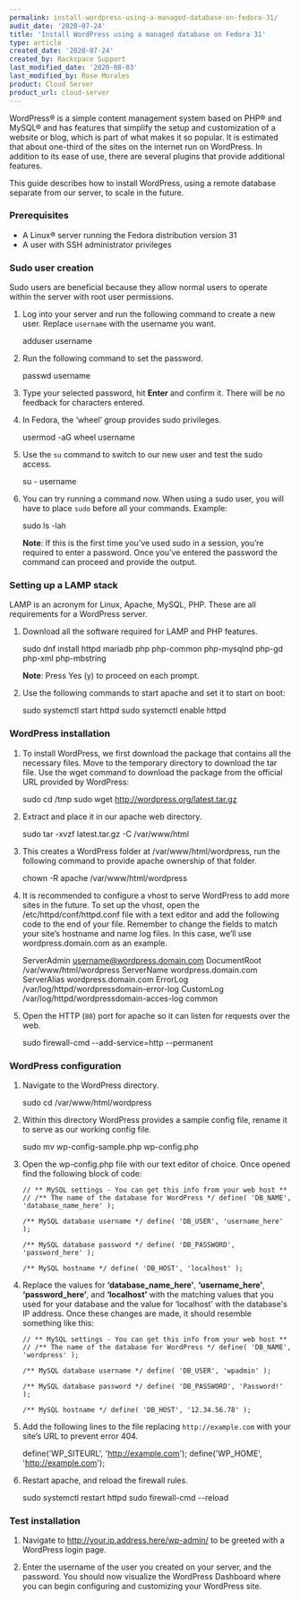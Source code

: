 ```yaml
---
permalink: install-wordpress-using-a-managed-database-on-fedora-31/
audit_date: '2020-07-24'
title: 'Install WordPress using a managed database on Fedora 31'
type: article
created_date: '2020-07-24'
created_by: Rackspace Support
last_modified_date: '2020-08-03'
last_modified_by: Rose Morales
product: Cloud Server
product_url: cloud-server
---
```


WordPress&reg; is a simple content management system based on PHP&reg; and MySQL&reg; and has features that simplify the setup and customization of a website or blog, which is part of what makes it so popular. It is estimated that about one-third of the sites on the internet run on WordPress. In addition to its ease of use, there are several plugins that provide additional features.

This guide describes how to install WordPress, using a remote database separate from our server, to scale in the future.

### Prerequisites

- A Linux&reg; server running the Fedora distribution version 31
- A user with SSH administrator privileges

### Sudo user creation

Sudo users are beneficial because they allow normal users to operate within the server with root user permissions.

1. Log into your server and run the following command to create a new user. Replace `username` with the username you want.

    adduser username

2. Run the following command to set the password.

    passwd username

3. Type your selected password, hit **Enter** and confirm it. There will be no feedback for characters entered.

4. In Fedora, the ‘wheel’ group provides sudo privileges.

    usermod -aG wheel username

5. Use the `su` command to switch to our new user and test the sudo access.

    su - username

6. You can try running a command now. When using a sudo user, you will have to place `sudo` before all your commands. Example:
 
    sudo ls -lah

    **Note**: If this is the first time you’ve used sudo in a session, you’re required to enter a password. Once you’ve entered the password the command can proceed and provide the output.

### Setting up a LAMP stack

LAMP is an acronym for Linux, Apache, MySQL, PHP. These are all requirements for a WordPress server.

1. Download all the software required for LAMP and PHP features.

    sudo dnf install httpd mariadb  php php-common php-mysqlnd php-gd php-xml php-mbstring

    **Note**: Press Yes (y) to proceed on each prompt.

2. Use the following commands to start apache and set it to start on boot:

    sudo systemctl start httpd
    sudo systemctl enable httpd

### WordPress installation

1. To install WordPress, we first download the package that contains all the necessary files. Move to the temporary directory to download the tar file. Use the wget command to download the package from the official URL provided by WordPress:

    sudo cd /tmp
    sudo wget http://wordpress.org/latest.tar.gz

2. Extract and place it in our apache web directory.

    sudo tar -xvzf latest.tar.gz -C /var/www/html

3. This creates a WordPress folder at /var/www/html/wordpress, run the following command to provide apache ownership of that folder.

    chown -R apache /var/www/html/wordpress

4. It is recommended to configure a vhost to serve WordPress to add more sites in the future. To set up the vhost, open the /etc/httpd/conf/httpd.conf file with a text editor and add the following code to the end of your file. Remember to change the fields to match your site’s hostname and name log files. In this case, we’ll use wordpress.domain.com as an example.

    ServerAdmin username@wordpress.domain.com
    DocumentRoot /var/www/html/wordpress
    ServerName wordpress.domain.com
    ServerAlias wordpress.domain.com
    ErrorLog /var/log/httpd/wordpressdomain-error-log
    CustomLog /var/log/httpd/wordpressdomain-acces-log common

5. Open the HTTP (`80`) port for apache so it can listen for requests over the web.

    sudo firewall-cmd --add-service=http --permanent

### WordPress configuration

1. Navigate to the WordPress directory.

    sudo cd /var/www/html/wordpress

2. Within this directory WordPress provides a sample config file, rename it to serve as our working config file.

    sudo mv wp-config-sample.php wp-config.php

3. Open the wp-config.php file with our text editor of choice. Once opened find the following block of code:

    `// ** MySQL settings - You can get this info from your web host ** //
    /** The name of the database for WordPress */
    define( 'DB_NAME', 'database_name_here' );`

    `/** MySQL database username */
    define( 'DB_USER', 'username_here' );`

    `/** MySQL database password */
    define( 'DB_PASSWORD', 'password_here' );`

    `/** MySQL hostname */
    define( 'DB_HOST', 'localhost' );`

4. Replace the values for **‘database_name_here’**, **‘username_here’**, **‘password_here’**, and **‘localhost’** with the matching values that you used for your database and the value for ‘localhost’ with the database's IP address. Once these changes are made, it should resemble something like this:

    `// ** MySQL settings - You can get this info from your web host ** //
    /** The name of the database for WordPress */
    define( 'DB_NAME', 'wordpress' );`

    `/** MySQL database username */
    define( 'DB_USER', 'wpadmin' );`

    `/** MySQL database password */
    define( 'DB_PASSWORD', 'Password!' );`

    `/** MySQL hostname */
    define( 'DB_HOST', '12.34.56.78' );`

5. Add the following lines to the file replacing `http://example.com` with your site’s URL to prevent error 404.

    define('WP_SITEURL', 'http://example.com');
    define('WP_HOME', 'http://example.com');

6. Restart apache, and reload the firewall rules.

    sudo systemctl restart httpd
    sudo firewall-cmd --reload

### Test installation

1. Navigate to http://your.ip.address.here/wp-admin/ to be greeted with a WordPress login page.

2. Enter the username of the user you created on your server, and the password. You should now visualize the WordPress Dashboard where you can begin configuring and customizing your WordPress site.
